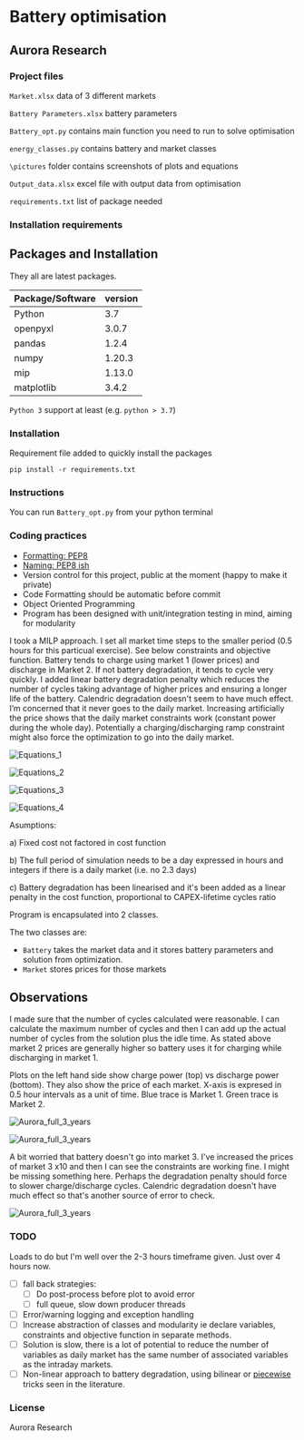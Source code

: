 # Battery optimisation
## Aurora Research

### Project files

`Market.xlsx` data of 3 different markets 

`Battery Parameters.xlsx` battery parameters

`Battery_opt.py` contains main function you need to run to solve optimisation

`energy_classes.py` contains battery and market classes

`\pictures` folder contains screenshots of plots and equations

`Output_data.xlsx` excel file with output data from optimisation

`requirements.txt` list of package needed

### Installation requirements

## Packages and Installation

They all are latest packages.

| Package/Software        | version |
|-------------------------|---------|
| Python                  | 3.7     |
| openpyxl                | 3.0.7   |
| pandas                  | 1.2.4   |
| numpy                   | 1.20.3  |
| mip                     | 1.13.0  |
| matplotlib              | 3.4.2   |


`Python 3` support at least (e.g. `python > 3.7`)

### Installation

Requirement file added to quickly install the packages

`pip install -r requirements.txt`


### Instructions

You can run `Battery_opt.py` from your python terminal


### Coding practices

- [Formatting: PEP8](https://www.python.org/dev/peps/pep-0008/)
- [Naming: PEP8 ish](https://www.python.org/dev/peps/pep-0008/#naming-conventions)
- Version control for this project, public at the moment (happy to make it private)
- Code Formatting should be automatic before commit
- Object Oriented Programming 
- Program has been designed with unit/integration testing in mind, aiming for modularity


I took a MILP approach.
I set all market time steps to the smaller period (0.5 hours for this particual exercise).
See below constraints and objective function.
Battery tends to charge using market 1 (lower prices) and discharge in Market 2.
If not battery degradation, it tends to cycle very quickly.
I added linear battery degradation penalty which reduces the number of cycles taking advantage of higher prices and ensuring a longer life of the battery.
Calendric degradation doesn't seem to have much effect.
I’m concerned that it never goes to the daily market.
Increasing artificially the price shows that the daily market constraints work (constant power during the whole day). 
Potentially a charging/discharging ramp constraint might also force the optimization to go into the daily market.


![Equations_1](Aurora_pics/Equations_1.png)


![Equations_2](Aurora_pics/Equations_2.png)


![Equations_3](Aurora_pics/Equations_3_2.png)


![Equations_4](Aurora_pics/Equations_4_2.png)



Asumptions:

a) Fixed cost not factored in cost function

b) The full period of simulation needs to be a day expressed in hours and integers if there is a daily market (i.e. no 2.3 days)

c) Battery degradation has been linearised and it's been added as a linear penalty in the cost function, proportional to CAPEX-lifetime cycles ratio


Program is encapsulated into 2 classes.

The two classes are:
- `Battery` takes the market data and it stores battery parameters and solution from optimization.
- `Market` stores prices for those markets

## Observations

I made sure that the number of cycles calculated were reasonable. I can calculate the maximum number of cycles and then I can add up the actual number of cycles from the solution plus the idle time.
As stated above market 2 prices are generally higher so battery uses it for charging while discharging in market 1.

Plots on the left hand side show charge power (top) vs discharge power (bottom). They also show the price of each market. X-axis is expresed in 0.5 hour intervals as a unit of time.
Blue trace is Market 1. 
Green trace is Market 2.


![Aurora_full_3_years](Aurora_pics/Aurora_full_3_years.png)


![Aurora_full_3_years](Aurora_pics/Aurora_zoom_in.png)



A bit worried that battery doesn't go into market 3. I've increased the prices of market 3 x10 and then I can see the constraints are working fine. I might be missing something here.
Perhaps the degradation penalty should force to slower charge/discharge cycles.
Calendric degradation doesn't have much effect so that's another source of error to check.


![Aurora_full_3_years](Aurora_pics/Aurora_Artificial_high_prices_market3.png)



### TODO

Loads to do but I'm well over the 2-3 hours timeframe given. Just over 4 hours now.

- [ ]  fall back strategies:
	- [ ] Do post-process before plot to avoid error
	- [ ] full queue, slow down producer threads
- [ ] Error/warning logging and exception handling
- [ ] Increase abstraction of classes and modularity ie declare variables, constraints and objective function in separate methods.
- [ ] Solution is slow, there is a lot of potential to reduce the number of variables as daily market has the same number of associated variables as the intraday markets.
- [ ] Non-linear approach to battery degradation, using bilinear or [piecewise](https://www.sciencedirect.com/science/article/pii/S0306261919320471) tricks seen in the literature.

### License

Aurora Research